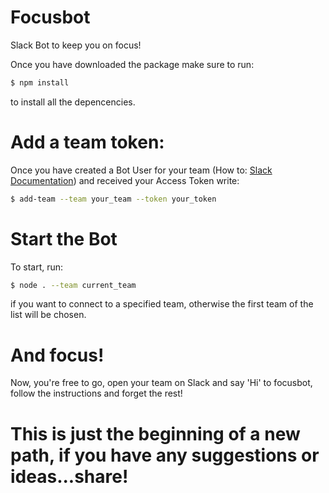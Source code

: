 # Focusbot
Slack Bot to keep you on focus!

Once you have downloaded the package make sure to run:

```sh
$ npm install
```
to install all the depencencies.

[slack documentation]: https://api.slack.com/bot-users

# Add a team token:
Once you have created a Bot User for your team (How to: [Slack Documentation]) and received your Access Token write:

```sh
$ add-team --team your_team --token your_token
```

# Start the Bot
To start, run:

```sh
$ node . --team current_team
```
if you want to connect to a specified team, otherwise the first team of the list will be chosen.

# And focus!
Now, you're free to go, open your team on Slack and say 'Hi' to focusbot, follow the instructions and forget the rest!

# This is just the beginning of a new path, if you have any suggestions or ideas...share!
